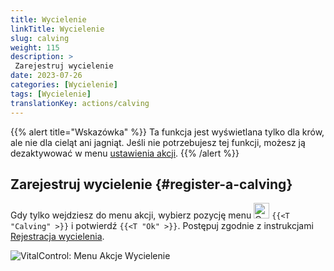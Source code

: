 ```yaml
---
title: Wycielenie
linkTitle: Wycielenie
slug: calving
weight: 115
description: >
 Zarejestruj wycielenie
date: 2023-07-26
categories: [Wycielenie]
tags: [Wycielenie]
translationKey: actions/calving
---
```

{{% alert title="Wskazówka" %}}
Ta funkcja jest wyświetlana tylko dla krów, ale nie dla cieląt ani jagniąt.
Jeśli nie potrzebujesz tej funkcji, możesz ją dezaktywować w menu [ustawienia akcji](../setting/).
{{% /alert %}}

## Zarejestruj wycielenie {#register-a-calving}

Gdy tylko wejdziesz do menu akcji, wybierz pozycję menu <img src="/icons/actions/calving.svg" width="25" align="bottom" alt="Calving"  alt="Calving"/> `{{<T "Calving" >}}` i potwierdź `{{<T "Ok" >}}`. Postępuj zgodnie z instrukcjami [Rejestracja wycielenia](/en/docs/new/calving/).

   ![VitalControl: Menu Akcje Wycielenie](../images/calving.png "Wycielenie")

